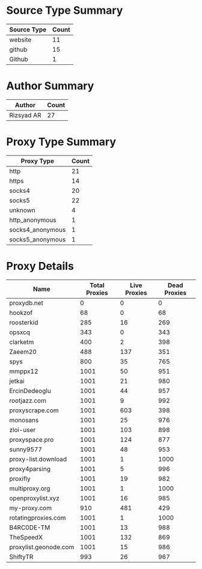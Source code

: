 # Source Type Summary

| Source Type | Count |
|-------------|-------|
| website | 11 |
| github | 15 |
| Github | 1 |


# Author Summary

| Author | Count |
|--------|-------|
| Rizsyad AR | 27 |


# Proxy Type Summary

| Proxy Type | Count |
|------------|-------|
| http | 21 |
| https | 14 |
| socks4 | 20 |
| socks5 | 22 |
| unknown | 4 |
| http_anonymous | 1 |
| socks4_anonymous | 1 |
| socks5_anonymous | 1 |


# Proxy Details

| Name | Total Proxies | Live Proxies | Dead Proxies |
|------|---------------|--------------|---------------|
| proxydb.net | 0 | 0 | 0 |
| hookzof | 68 | 0 | 68 |
| roosterkid | 285 | 16 | 269 |
| opsxcq | 343 | 0 | 343 |
| clarketm | 400 | 2 | 398 |
| Zaeem20 | 488 | 137 | 351 |
| spys | 800 | 35 | 765 |
| mmppx12 | 1001 | 50 | 951 |
| jetkai | 1001 | 21 | 980 |
| ErcinDedeoglu | 1001 | 44 | 957 |
| rootjazz.com | 1001 | 9 | 992 |
| proxyscrape.com | 1001 | 603 | 398 |
| monosans | 1001 | 25 | 976 |
| zloi-user | 1001 | 103 | 898 |
| proxyspace.pro | 1001 | 124 | 877 |
| sunny9577 | 1001 | 48 | 953 |
| proxy-list.download | 1001 | 1 | 1000 |
| proxy4parsing | 1001 | 5 | 996 |
| proxifly | 1001 | 19 | 982 |
| multiproxy.org | 1001 | 1 | 1000 |
| openproxylist.xyz | 1001 | 16 | 985 |
| my-proxy.com | 910 | 481 | 429 |
| rotatingproxies.com | 1001 | 1 | 1000 |
| B4RC0DE-TM | 1001 | 13 | 988 |
| TheSpeedX | 1001 | 132 | 869 |
| proxylist.geonode.com | 1001 | 15 | 986 |
| ShiftyTR | 993 | 26 | 967 |
